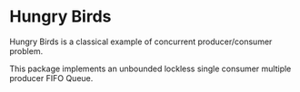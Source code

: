 Hungry Birds
============
Hungry Birds is a classical example of concurrent producer/consumer problem.

This package implements an unbounded lockless single consumer
multiple producer FIFO Queue.
